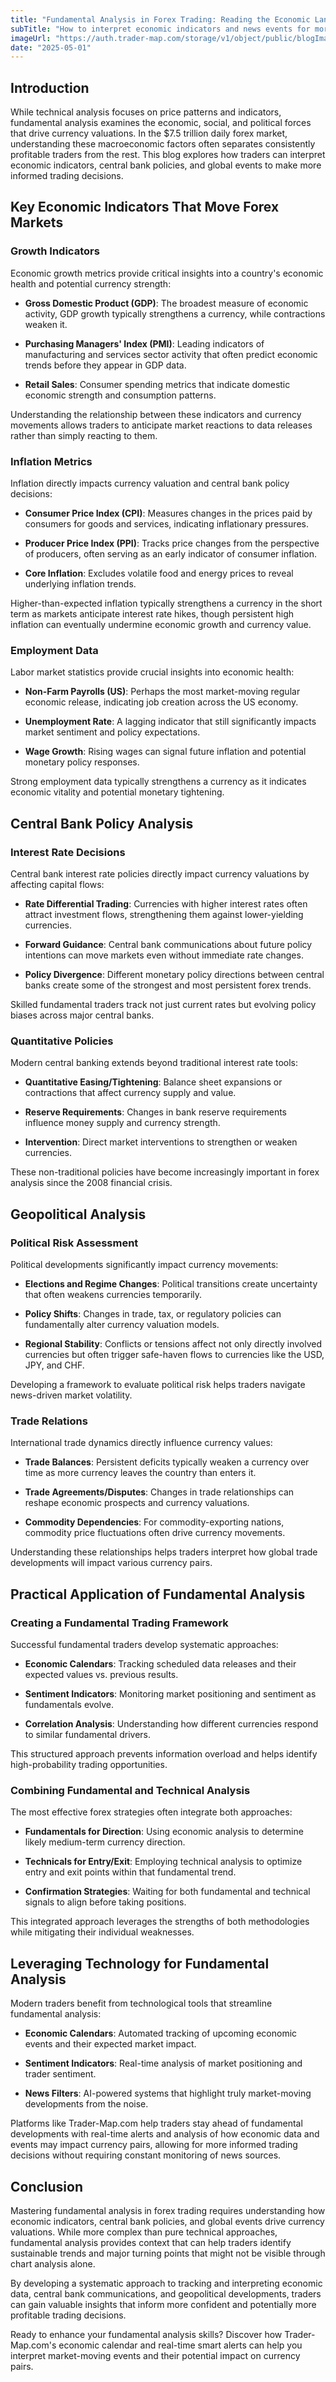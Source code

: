 ```yaml
---
title: "Fundamental Analysis in Forex Trading: Reading the Economic Landscape"
subTitle: "How to interpret economic indicators and news events for more informed forex trading decisions"
imageUrl: "https://auth.trader-map.com/storage/v1/object/public/blogImages/blog6.png"
date: "2025-05-01"
---
```


## Introduction

While technical analysis focuses on price patterns and indicators, fundamental analysis examines the economic, social, and political forces that drive currency valuations. In the $7.5 trillion daily forex market, understanding these macroeconomic factors often separates consistently profitable traders from the rest. This blog explores how traders can interpret economic indicators, central bank policies, and global events to make more informed trading decisions.

## Key Economic Indicators That Move Forex Markets

### Growth Indicators

Economic growth metrics provide critical insights into a country's economic health and potential currency strength:

- **Gross Domestic Product (GDP)**: The broadest measure of economic activity, GDP growth typically strengthens a currency, while contractions weaken it.
  
- **Purchasing Managers' Index (PMI)**: Leading indicators of manufacturing and services sector activity that often predict economic trends before they appear in GDP data.
  
- **Retail Sales**: Consumer spending metrics that indicate domestic economic strength and consumption patterns.

Understanding the relationship between these indicators and currency movements allows traders to anticipate market reactions to data releases rather than simply reacting to them.

### Inflation Metrics

Inflation directly impacts currency valuation and central bank policy decisions:

- **Consumer Price Index (CPI)**: Measures changes in the prices paid by consumers for goods and services, indicating inflationary pressures.
  
- **Producer Price Index (PPI)**: Tracks price changes from the perspective of producers, often serving as an early indicator of consumer inflation.
  
- **Core Inflation**: Excludes volatile food and energy prices to reveal underlying inflation trends.

Higher-than-expected inflation typically strengthens a currency in the short term as markets anticipate interest rate hikes, though persistent high inflation can eventually undermine economic growth and currency value.

### Employment Data

Labor market statistics provide crucial insights into economic health:

- **Non-Farm Payrolls (US)**: Perhaps the most market-moving regular economic release, indicating job creation across the US economy.
  
- **Unemployment Rate**: A lagging indicator that still significantly impacts market sentiment and policy expectations.
  
- **Wage Growth**: Rising wages can signal future inflation and potential monetary policy responses.

Strong employment data typically strengthens a currency as it indicates economic vitality and potential monetary tightening.

## Central Bank Policy Analysis

### Interest Rate Decisions

Central bank interest rate policies directly impact currency valuations by affecting capital flows:

- **Rate Differential Trading**: Currencies with higher interest rates often attract investment flows, strengthening them against lower-yielding currencies.
  
- **Forward Guidance**: Central bank communications about future policy intentions can move markets even without immediate rate changes.
  
- **Policy Divergence**: Different monetary policy directions between central banks create some of the strongest and most persistent forex trends.

Skilled fundamental traders track not just current rates but evolving policy biases across major central banks.

### Quantitative Policies

Modern central banking extends beyond traditional interest rate tools:

- **Quantitative Easing/Tightening**: Balance sheet expansions or contractions that affect currency supply and value.
  
- **Reserve Requirements**: Changes in bank reserve requirements influence money supply and currency strength.
  
- **Intervention**: Direct market interventions to strengthen or weaken currencies.

These non-traditional policies have become increasingly important in forex analysis since the 2008 financial crisis.

## Geopolitical Analysis

### Political Risk Assessment

Political developments significantly impact currency movements:

- **Elections and Regime Changes**: Political transitions create uncertainty that often weakens currencies temporarily.
  
- **Policy Shifts**: Changes in trade, tax, or regulatory policies can fundamentally alter currency valuation models.
  
- **Regional Stability**: Conflicts or tensions affect not only directly involved currencies but often trigger safe-haven flows to currencies like the USD, JPY, and CHF.

Developing a framework to evaluate political risk helps traders navigate news-driven market volatility.

### Trade Relations

International trade dynamics directly influence currency values:

- **Trade Balances**: Persistent deficits typically weaken a currency over time as more currency leaves the country than enters it.
  
- **Trade Agreements/Disputes**: Changes in trade relationships can reshape economic prospects and currency valuations.
  
- **Commodity Dependencies**: For commodity-exporting nations, commodity price fluctuations often drive currency movements.

Understanding these relationships helps traders interpret how global trade developments will impact various currency pairs.

## Practical Application of Fundamental Analysis

### Creating a Fundamental Trading Framework

Successful fundamental traders develop systematic approaches:

- **Economic Calendars**: Tracking scheduled data releases and their expected values vs. previous results.
  
- **Sentiment Indicators**: Monitoring market positioning and sentiment as fundamentals evolve.
  
- **Correlation Analysis**: Understanding how different currencies respond to similar fundamental drivers.

This structured approach prevents information overload and helps identify high-probability trading opportunities.

### Combining Fundamental and Technical Analysis

The most effective forex strategies often integrate both approaches:

- **Fundamentals for Direction**: Using economic analysis to determine likely medium-term currency direction.
  
- **Technicals for Entry/Exit**: Employing technical analysis to optimize entry and exit points within that fundamental trend.
  
- **Confirmation Strategies**: Waiting for both fundamental and technical signals to align before taking positions.

This integrated approach leverages the strengths of both methodologies while mitigating their individual weaknesses.

## Leveraging Technology for Fundamental Analysis

Modern traders benefit from technological tools that streamline fundamental analysis:

- **Economic Calendars**: Automated tracking of upcoming economic events and their expected market impact.
  
- **Sentiment Indicators**: Real-time analysis of market positioning and trader sentiment.
  
- **News Filters**: AI-powered systems that highlight truly market-moving developments from the noise.

Platforms like Trader-Map.com help traders stay ahead of fundamental developments with real-time alerts and analysis of how economic data and events may impact currency pairs, allowing for more informed trading decisions without requiring constant monitoring of news sources.

## Conclusion

Mastering fundamental analysis in forex trading requires understanding how economic indicators, central bank policies, and global events drive currency valuations. While more complex than pure technical approaches, fundamental analysis provides context that can help traders identify sustainable trends and major turning points that might not be visible through chart analysis alone.

By developing a systematic approach to tracking and interpreting economic data, central bank communications, and geopolitical developments, traders can gain valuable insights that inform more confident and potentially more profitable trading decisions.

Ready to enhance your fundamental analysis skills? Discover how Trader-Map.com's economic calendar and real-time smart alerts can help you interpret market-moving events and their potential impact on currency pairs.